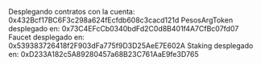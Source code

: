 Desplegando contratos con la cuenta: 0x432Bcf17BC6F3c298a624fEcfdb608c3cacd121d
PesosArgToken desplegado en: 0x73C4EFcCb0340bdFd2C0d8B401f4A7CfBc07fd07
Faucet desplegado en: 0x539383726418f2F903dFa775f9D3D25AeE7E602A
Staking desplegado en: 0xD233A182c5A89280457a68B23C761AaE9fe3D765
